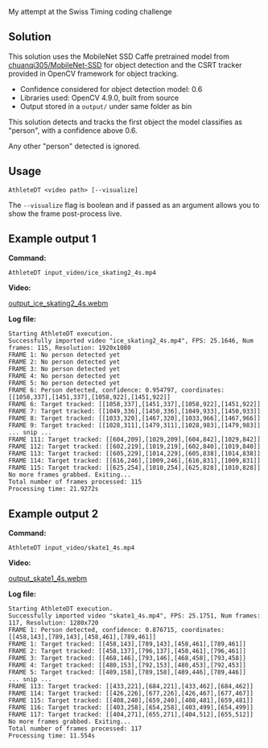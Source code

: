 My attempt at the Swiss Timing coding challenge

## Solution

This solution uses the MobileNet SSD Caffe pretrained model from [chuanqi305/MobileNet-SSD](https://github.com/chuanqi305/MobileNet-SSD) for object detection and the CSRT tracker provided in OpenCV framework for object tracking.
* Confidence considered for object detection model: 0.6
* Libraries used: OpenCV 4.9.0, built from source
* Output stored in a `output/` under same folder as bin

This solution detects and tracks the first object the model classifies as "person", with a confidence above 0.6.

Any other "person" detected is ignored.

## Usage

`AthleteDT <video path> [--visualize]`

The `--visualize` flag is boolean and if passed as an argument allows you to show the frame post-process live.

## Example output 1

**Command:**

`AthleteDT input_video/ice_skating2_4s.mp4`

**Video:**

[output_ice_skating2_4s.webm](https://github.com/PedroM25/AthleteDT/assets/40021588/367b95a8-2f89-4e1f-aaf9-3631b2eeb96d)

**Log file:**

```log
Starting AthleteDT execution.
Successfully imported video "ice_skating2_4s.mp4", FPS: 25.1646, Num frames: 115, Resolution: 1920x1080
FRAME 1: No person detected yet
FRAME 2: No person detected yet
FRAME 3: No person detected yet
FRAME 4: No person detected yet
FRAME 5: No person detected yet
FRAME 6: Person detected, confidence: 0.954797, coordinates: [[1058,337],[1451,337],[1058,922],[1451,922]]
FRAME 6: Target tracked: [[1058,337],[1451,337],[1058,922],[1451,922]]
FRAME 7: Target tracked: [[1049,336],[1450,336],[1049,933],[1450,933]]
FRAME 8: Target tracked: [[1033,320],[1467,320],[1033,966],[1467,966]]
FRAME 9: Target tracked: [[1028,311],[1479,311],[1028,983],[1479,983]]
... snip ...
FRAME 111: Target tracked: [[604,209],[1029,209],[604,842],[1029,842]]
FRAME 112: Target tracked: [[602,219],[1019,219],[602,840],[1019,840]]
FRAME 113: Target tracked: [[605,229],[1014,229],[605,838],[1014,838]]
FRAME 114: Target tracked: [[616,246],[1009,246],[616,831],[1009,831]]
FRAME 115: Target tracked: [[625,254],[1010,254],[625,828],[1010,828]]
No more frames grabbed. Exiting...
Total number of frames processed: 115
Processing time: 21.9272s
```

## Example output 2

**Command:**

`AthleteDT input_video/skate1_4s.mp4`

**Video:**

[output_skate1_4s.webm](https://github.com/PedroM25/AthleteDT/assets/40021588/bb5c66d3-9282-4514-a649-d9480cc4c8b2)


**Log file:**

```log
Starting AthleteDT execution.
Successfully imported video "skate1_4s.mp4", FPS: 25.1751, Num frames: 117, Resolution: 1280x720
FRAME 1: Person detected, confidence: 0.876715, coordinates: [[458,143],[789,143],[458,461],[789,461]]
FRAME 1: Target tracked: [[458,143],[789,143],[458,461],[789,461]]
FRAME 2: Target tracked: [[458,137],[796,137],[458,461],[796,461]]
FRAME 3: Target tracked: [[468,146],[793,146],[468,458],[793,458]]
FRAME 4: Target tracked: [[480,153],[792,153],[480,453],[792,453]]
FRAME 5: Target tracked: [[489,158],[789,158],[489,446],[789,446]]
... snip ...
FRAME 113: Target tracked: [[433,221],[684,221],[433,462],[684,462]]
FRAME 114: Target tracked: [[426,226],[677,226],[426,467],[677,467]]
FRAME 115: Target tracked: [[408,240],[659,240],[408,481],[659,481]]
FRAME 116: Target tracked: [[403,258],[654,258],[403,499],[654,499]]
FRAME 117: Target tracked: [[404,271],[655,271],[404,512],[655,512]]
No more frames grabbed. Exiting...
Total number of frames processed: 117
Processing time: 11.554s
```
